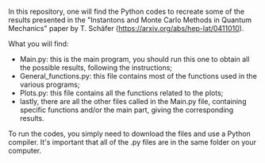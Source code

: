 In this repository, one will find the Python codes to recreate some of the results presented in the "Instantons and Monte Carlo Methods in Quantum Mechanics" paper by T. Schäfer (https://arxiv.org/abs/hep-lat/0411010).

What you will find:
- Main.py: this is the main program, you should run this one to obtain all the possible results, following the instructions;
- General_functions.py: this file contains most of the functions used in the various programs;
- Plots.py: this file contains all the functions related to the plots;
- lastly, there are all the other files called in the Main.py file, containing specific functions and/or the main part, giving the corresponding results.

To run the codes, you simply need to download the files and use a Python compiler. It's important that all of the .py files are in the same folder on your computer.
